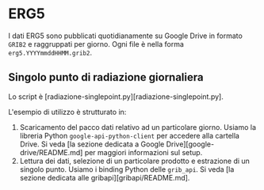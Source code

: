 # ERG5

I dati ERG5 sono pubblicati quotidianamente su Google Drive in formato `GRIB2`
e raggruppati per giorno. Ogni file è nella forma `erg5.YYYYmmddHHMM.grib2`.


## Singolo punto di radiazione giornaliera

Lo script è [radiazione-singlepoint.py][radiazione-singlepoint.py].

L'esempio di utilizzo è strutturato in:

1. Scaricamento del pacco dati relativo ad un particolare giorno. Usiamo la
   libreria Python `google-api-python-client` per accedere alla cartella Drive.
   Si veda [la sezione dedicata a Google Drive][google-drive/README.md] per
   maggiori informazioni sul setup.
2. Lettura dei dati, selezione di un particolare prodotto e estrazione di un
   singolo punto. Usiamo i binding Python delle `grib_api`. Si veda [la sezione
   dedicata alle gribapi][gribapi/README.md].
